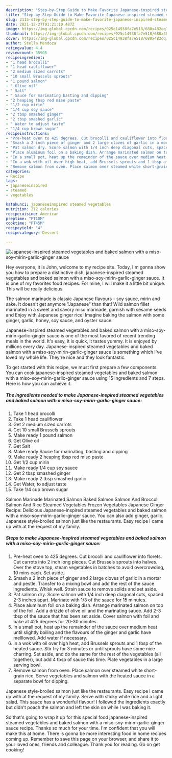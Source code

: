 ```yaml
---
description: "Step-by-Step Guide to Make Favorite Japanese-inspired steamed vegetables and baked salmon with a miso-soy-mirin-garlic-ginger sauce"
title: "Step-by-Step Guide to Make Favorite Japanese-inspired steamed vegetables and baked salmon with a miso-soy-mirin-garlic-ginger sauce"
slug: 2115-step-by-step-guide-to-make-favorite-japanese-inspired-steamed-vegetables-and-baked-salmon-with-a-miso-soy-mirin-garlic-ginger-sauce
date: 2021-12-27T01:21:10.487Z
image: https://img-global.cpcdn.com/recipes/025c14938fa7e518/680x482cq70/japanese-inspired-steamed-vegetables-and-baked-salmon-with-a-miso-soy-mirin-garlic-ginger-sauce-recipe-main-photo.jpg
thumbnail: https://img-global.cpcdn.com/recipes/025c14938fa7e518/680x482cq70/japanese-inspired-steamed-vegetables-and-baked-salmon-with-a-miso-soy-mirin-garlic-ginger-sauce-recipe-main-photo.jpg
cover: https://img-global.cpcdn.com/recipes/025c14938fa7e518/680x482cq70/japanese-inspired-steamed-vegetables-and-baked-salmon-with-a-miso-soy-mirin-garlic-ginger-sauce-recipe-main-photo.jpg
author: Stella Mendoza
ratingvalue: 4.4
reviewcount: 35905
recipeingredient:
- "1 head brocolli"
- "1 head cauliflower"
- "2 medium sized carrots"
- "10 small Brussels sprouts"
- "1 pound salmon"
- " Olive oil"
- " Salt"
- " Sauce for marinating basting and dipping"
- "2 heaping tbsp red miso paste"
- "1/2 cup mirin"
- "1/4 cup soy sauce"
- "2 tbsp smashed ginger"
- "2 tbsp smashed garlic"
- " Water to adjust taste"
- "1/4 cup brown sugar"
recipeinstructions:
- "Pre-heat oven to 425 degrees. Cut brocolli and cauliflower into florets. Cut carrots into 2 inch long pieces. Cut Brussels sprouts into halves. Over the stove top, steam vegetables in batches to avoid overcrowding, 10 mins each. Set aside."
- "Smash a 2 inch piece of ginger and 2 large cloves of garlic in a mortar and pestle. Transfer to a mixing bowl and add the rest of the sauce ingredients. Whisk well. Strain sauce to remove solids and set aside."
- "Pat salmon dry. Score salmon with 1/4 inch deep diagonal cuts, spaced 2-3 inches apart. Marinate with 1/3 of the sauce for 15 minutes."
- "Place aluminum foil on a baking dish. Arrange marinated salmon on top of the foil. Add a drizzle of olive oil and the marinating sauce. Add 2-3 tbsp of the sauce that has been set aside. Cover salmon with foil and bake at 425 degrees for 20-30 minutes."
- "In a small pot, heat up the remainder of the sauce over medium heat until slightly boiling and the flavours of the ginger and garlic have melllowed. Add water if necessary."
- "In a wok with oil over high heat, add Brussels sprouts and 1 tbsp of the heated sauce. Stir fry for 3 minutes or until sprouts have some nice charring. Set aside, and do the same for the rest of the vegetables (all together), but add 4 tbsp of sauce this time. Plate vegetables in a large serving bowl."
- "Remove salmon from oven. Place salmon over steamed white short-grain rice. Serve vegetables and salmon with the heated sauce in a separate bowl for dipping."
categories:
- Recipe
tags:
- japaneseinspired
- steamed
- vegetables

katakunci: japaneseinspired steamed vegetables 
nutrition: 212 calories
recipecuisine: American
preptime: "PT10M"
cooktime: "PT45M"
recipeyield: "4"
recipecategory: Dessert

---
```



![Japanese-inspired steamed vegetables and baked salmon with a miso-soy-mirin-garlic-ginger sauce](https://img-global.cpcdn.com/recipes/025c14938fa7e518/680x482cq70/japanese-inspired-steamed-vegetables-and-baked-salmon-with-a-miso-soy-mirin-garlic-ginger-sauce-recipe-main-photo.jpg)

Hey everyone, it is John, welcome to my recipe site. Today, I'm gonna show you how to prepare a distinctive dish, japanese-inspired steamed vegetables and baked salmon with a miso-soy-mirin-garlic-ginger sauce. It is one of my favorites food recipes. For mine, I will make it a little bit unique. This will be really delicious.

The salmon marinade is classic Japanese flavours - soy sauce, mirin and sake. It doesn't get anymore "Japanese" than that! Wild salmon fillet marinated in a sweet and savory miso marinade, garnish with sesame seeds and Enjoy with Japanese ginger rice! Imagine baking the salmon with some ginger, garlic, honey, soy sauce, and oyster sauce.

Japanese-inspired steamed vegetables and baked salmon with a miso-soy-mirin-garlic-ginger sauce is one of the most favored of recent trending meals in the world. It's easy, it is quick, it tastes yummy. It is enjoyed by millions every day. Japanese-inspired steamed vegetables and baked salmon with a miso-soy-mirin-garlic-ginger sauce is something which I've loved my whole life. They're nice and they look fantastic.


To get started with this recipe, we must first prepare a few components. You can cook japanese-inspired steamed vegetables and baked salmon with a miso-soy-mirin-garlic-ginger sauce using 15 ingredients and 7 steps. Here is how you can achieve it.

<!--inarticleads1-->

##### The ingredients needed to make Japanese-inspired steamed vegetables and baked salmon with a miso-soy-mirin-garlic-ginger sauce:

1. Take 1 head brocolli
1. Take 1 head cauliflower
1. Get 2 medium sized carrots
1. Get 10 small Brussels sprouts
1. Make ready 1 pound salmon
1. Get  Olive oil
1. Get  Salt
1. Make ready  Sauce for marinating, basting and dipping
1. Make ready 2 heaping tbsp red miso paste
1. Get 1/2 cup mirin
1. Make ready 1/4 cup soy sauce
1. Get 2 tbsp smashed ginger
1. Make ready 2 tbsp smashed garlic
1. Get  Water, to adjust taste
1. Take 1/4 cup brown sugar


Salmon Marinade Marinated Salmon Baked Salmon Salmon And Broccoli Salmon And Rice Steamed Vegetables Frozen Vegetables Japanese Ginger Recipe: Delicious Japanese-inspired steamed vegetables and baked salmon with a miso-soy-mirin-garlic-ginger sauce. You can also add ginger, garlic. Japanese style-broiled salmon just like the restaurants. Easy recipe I came up with at the request of my family. 

<!--inarticleads2-->

##### Steps to make Japanese-inspired steamed vegetables and baked salmon with a miso-soy-mirin-garlic-ginger sauce:

1. Pre-heat oven to 425 degrees. Cut brocolli and cauliflower into florets. Cut carrots into 2 inch long pieces. Cut Brussels sprouts into halves. Over the stove top, steam vegetables in batches to avoid overcrowding, 10 mins each. Set aside.
1. Smash a 2 inch piece of ginger and 2 large cloves of garlic in a mortar and pestle. Transfer to a mixing bowl and add the rest of the sauce ingredients. Whisk well. Strain sauce to remove solids and set aside.
1. Pat salmon dry. Score salmon with 1/4 inch deep diagonal cuts, spaced 2-3 inches apart. Marinate with 1/3 of the sauce for 15 minutes.
1. Place aluminum foil on a baking dish. Arrange marinated salmon on top of the foil. Add a drizzle of olive oil and the marinating sauce. Add 2-3 tbsp of the sauce that has been set aside. Cover salmon with foil and bake at 425 degrees for 20-30 minutes.
1. In a small pot, heat up the remainder of the sauce over medium heat until slightly boiling and the flavours of the ginger and garlic have melllowed. Add water if necessary.
1. In a wok with oil over high heat, add Brussels sprouts and 1 tbsp of the heated sauce. Stir fry for 3 minutes or until sprouts have some nice charring. Set aside, and do the same for the rest of the vegetables (all together), but add 4 tbsp of sauce this time. Plate vegetables in a large serving bowl.
1. Remove salmon from oven. Place salmon over steamed white short-grain rice. Serve vegetables and salmon with the heated sauce in a separate bowl for dipping.


Japanese style-broiled salmon just like the restaurants. Easy recipe I came up with at the request of my family. Serve with sticky white rice and a light salad. This sauce has a wonderful flavour! I followed the ingredients exactly but didn't poach the salmon and left the skin on while I was baking it. 

So that's going to wrap it up for this special food japanese-inspired steamed vegetables and baked salmon with a miso-soy-mirin-garlic-ginger sauce recipe. Thanks so much for your time. I'm confident that you will make this at home. There is gonna be more interesting food in home recipes coming up. Remember to save this page on your browser, and share it to your loved ones, friends and colleague. Thank you for reading. Go on get cooking!

